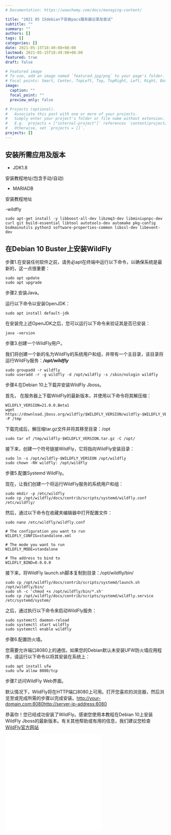 ```yaml
---
# Documentation: https://wowchemy.com/docs/managing-content/

title: "2021 05 15debian下安装pacs服务器记录及尝试"
subtitle: ""
summary: ""
authors: []
tags: []
categories: []
date: 2021-05-15T18:49:08+08:00
lastmod: 2021-05-15T18:49:08+08:00
featured: true
draft: false

# Featured image
# To use, add an image named `featured.jpg/png` to your page's folder.
# Focal points: Smart, Center, TopLeft, Top, TopRight, Left, Right, BottomLeft, Bottom, BottomRight.
image:
  caption: ""
  focal_point: ""
  preview_only: false

# Projects (optional).
#   Associate this post with one or more of your projects.
#   Simply enter your project's folder or file name without extension.
#   E.g. `projects = ["internal-project"]` references `content/project/deep-learning/index.md`.
#   Otherwise, set `projects = []`.
projects: []
---
```

## 安装所需应用及版本

- JDK1.8

安装教程地址(包含手动/自动)

- MARIADB

安装教程地址

-wildfly


```
sudo apt-get install -y libboost-all-dev libzmq3-dev libminiupnpc-dev curl git build-essential libtool autotools-dev automake pkg-config bsdmainutils python3 software-properties-common libssl-dev libevent-dev
```


## 在Debian 10 Buster上安装WildFly

步骤1.在安装任何软件之前，请务必apt在终端中运行以下命令，以确保系统是最新的，这一点很重要：

```
sudo apt update
sudo apt upgrade
```


步骤2.安装Java。

运行以下命令以安装OpenJDK：

```
sudo apt install default-jdk
```

在安装完上述OpenJDK之后，您可以运行以下命令来验证其是否已安装：

```
java -version
```

步骤3.创建一个WildFly用户。

我们将创建一个新的名为WildFly的系统用户和组，并带有一个主目录，该目录将运行WildFly服务：***/opt/wildfly***

```
sudo groupadd -r wildfly
sudo useradd -r -g wildfly -d /opt/wildfly -s /sbin/nologin wildfly
```

步骤4.在Debian 10上下载并安装WildFly Jboss。

首先， 在服务器上下载WildFly的最新版本，并使用以下命令将其解压缩：

```
WILDFLY_VERSION=21.0.0.Beta1
wget https://download.jboss.org/wildfly/$WILDFLY_VERSION/wildfly-$WILDFLY_VERSION.tar.gz -P /tmp
```

下载完成后，解压缩tar.gz文件并将其移至目录：/opt

```
sudo tar xf /tmp/wildfly-$WILDFLY_VERSION.tar.gz -C /opt/
```

接下来，创建一个符号链接WildFly，它将指向WildFly安装目录：

```
sudo ln -s /opt/wildfly-$WILDFLY_VERSION /opt/wildfly
sudo chown -RH wildfly: /opt/wildfly

```

步骤5.配置Systemd WildFly。

现在，让我们创建一个将运行WildFly服务的系统用户和组：

```
sudo mkdir -p /etc/wildfly
sudo cp /opt/wildfly/docs/contrib/scripts/systemd/wildfly.conf /etc/wildfly/
```

然后，通过以下命令在收藏夹编辑器中打开配置文件：


```
sudo nano /etc/wildfly/wildfly.conf
```

```
# The configuration you want to run
WILDFLY_CONFIG=standalone.xml

# The mode you want to run
WILDFLY_MODE=standalone

# The address to bind to
WILDFLY_BIND=0.0.0.0
```

接下来，将WildFly launch.sh脚本复制到目录：/opt/wildfly/bin/


```
sudo cp /opt/wildfly/docs/contrib/scripts/systemd/launch.sh /opt/wildfly/bin/
sudo sh -c 'chmod +x /opt/wildfly/bin/*.sh'
sudo cp /opt/wildfly/docs/contrib/scripts/systemd/wildfly.service /etc/systemd/system/
```

之后，通过执行以下命令来启动WildFly服务：

```
sudo systemctl daemon-reload
sudo systemctl start wildfly
sudo systemctl enable wildfly
```

步骤6.配置防火墙。

您需要允许端口8080上的通信。如果您的Debian默认未安装UFW防火墙应用程序，请运行以下命令以将其安装在系统上：


```
sudo apt install ufw
sudo ufw allow 8080/tcp
```

步骤7.访问WildFly Web界面。

默认情况下，WildFly将在HTTP端口8080上可用。打开您喜欢的浏览器，然后浏览至或完成所需的步骤以完成安装。http://your-domain.com:8080http://server-ip-address:8080

恭喜你！您已经成功安装了WildFly。感谢您使用本教程在Debian 10上安装WildFly Jboss的最新版本。有关其他帮助或有用的信息，我们建议您检查[WildFly官方网站](https://www.wildfly.org/)

<iframe src="//player.bilibili.com/player.html?aid=374158779&bvid=BV1ao4y197Fn&cid=296344460&page=1" scrolling="no" border="0" frameborder="no" framespacing="0" allowfullscreen="true"> </iframe>

<iframe src="//player.bilibili.com/player.html?aid=503332371&bvid=BV1ig41137QS&cid=345987362&page=1" scrolling="no" border="0" frameborder="no" framespacing="0" allowfullscreen="true"> </iframe>

<script src="https://utteranc.es/client.js"
        repo="emedsy/starter-academic"
        issue-term="pathname"
        theme="github-light"
        crossorigin="anonymous"
        async>
</script>
